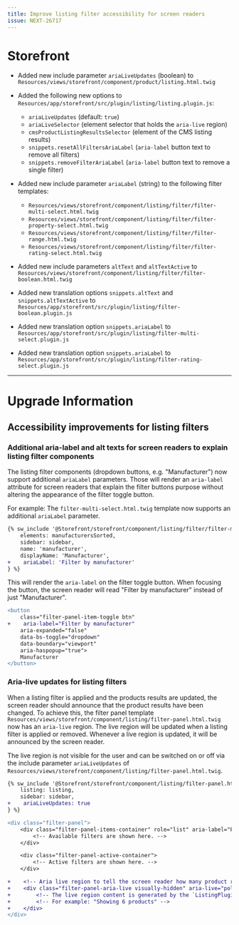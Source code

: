 ```yaml
---
title: Improve listing filter accessibility for screen readers
issue: NEXT-26717
---
```

# Storefront
* Added new include parameter `ariaLiveUpdates` (boolean) to `Resources/views/storefront/component/product/listing.html.twig`
* Added the following new options to `Resources/app/storefront/src/plugin/listing/listing.plugin.js`:
  * `ariaLiveUpdates` (default: `true`)
  * `ariaLiveSelector` (element selector that holds the `aria-live` region)
  * `cmsProductListingResultsSelector` (element of the CMS listing results)
  * `snippets.resetAllFiltersAriaLabel` (`aria-label` button text to remove all filters)
  * `snippets.removeFilterAriaLabel` (`aria-label` button text to remove a single filter)

* Added new include parameter `ariaLabel` (string) to the following filter templates:
    * `Resources/views/storefront/component/listing/filter/filter-multi-select.html.twig`
    * `Resources/views/storefront/component/listing/filter/filter-property-select.html.twig`
    * `Resources/views/storefront/component/listing/filter/filter-range.html.twig`
    * `Resources/views/storefront/component/listing/filter/filter-rating-select.html.twig`

* Added new include parameters `altText` and `altTextActive` to `Resources/views/storefront/component/listing/filter/filter-boolean.html.twig`
* Added new translation options `snippets.altText` and `snippets.altTextActive` to `Resources/app/storefront/src/plugin/listing/filter-boolean.plugin.js`

* Added new translation option `snippets.ariaLabel` to `Resources/app/storefront/src/plugin/listing/filter-multi-select.plugin.js`
* Added new translation option `snippets.ariaLabel` to `Resources/app/storefront/src/plugin/listing/filter-rating-select.plugin.js`
___
# Upgrade Information

## Accessibility improvements for listing filters
### Additional aria-label and alt texts for screen readers to explain listing filter components
The listing filter components (dropdown buttons, e.g. "Manufacturer") now support additional `ariaLabel` parameters.
Those will render an `aria-label` attribute for screen readers that explain the filter buttons purpose without altering the appearance of the filter toggle button.

For example: The `filter-multi-select.html.twig` template now supports an additional `ariaLabel` parameter.
```diff
{% sw_include '@Storefront/storefront/component/listing/filter/filter-multi-select.html.twig' with {
    elements: manufacturersSorted,
    sidebar: sidebar,
    name: 'manufacturer',
    displayName: 'Manufacturer',
+    ariaLabel: 'Filter by manufacturer'
} %}
```

This will render the `aria-label` on the filter toggle button. When focusing the button, the screen reader will read "Filter by manufacturer" instead of just "Manufacturer".
```diff
<button 
    class="filter-panel-item-toggle btn"
+    aria-label="Filter by manufacturer"
    aria-expanded="false"
    data-bs-toggle="dropdown"
    data-boundary="viewport"
    aria-haspopup="true">
    Manufacturer
</button>    
```

### Aria-live updates for listing filters
When a listing filter is applied and the products results are updated, the screen reader should announce that the product results have been changed.
To achieve this, the filter panel template `Resources/views/storefront/component/listing/filter-panel.html.twig` now has an `aria-live` region. 
The live region will be updated when a listing filter is applied or removed. Whenever a live region is updated, it will be announced by the screen reader.

The live region is not visible for the user and can be switched on or off via the include parameter `ariaLiveUpdates` of `Resources/views/storefront/component/listing/filter-panel.html.twig`.

```diff
{% sw_include '@Storefront/storefront/component/listing/filter-panel.html.twig' with {
    listing: listing,
    sidebar: sidebar,
+    ariaLiveUpdates: true
} %}
```

```diff
<div class="filter-panel">
    <div class="filter-panel-items-container" role="list" aria-label="Filter">
        <!-- Available filters are shown here. -->
    </div>

    <div class="filter-panel-active-container">
        <!-- Active filters are shown here. -->
    </div>

+    <!-- Aria live region to tell the screen reader how many product results are shown after a filter was selected or deselected. -->
+    <div class="filter-panel-aria-live visually-hidden" aria-live="polite" aria-atomic="true">
+        <!-- The live region content is generated by the `ListingPlugin` -->
+        <!-- For example: "Showing 6 products" -->
+    </div>
</div>
```
